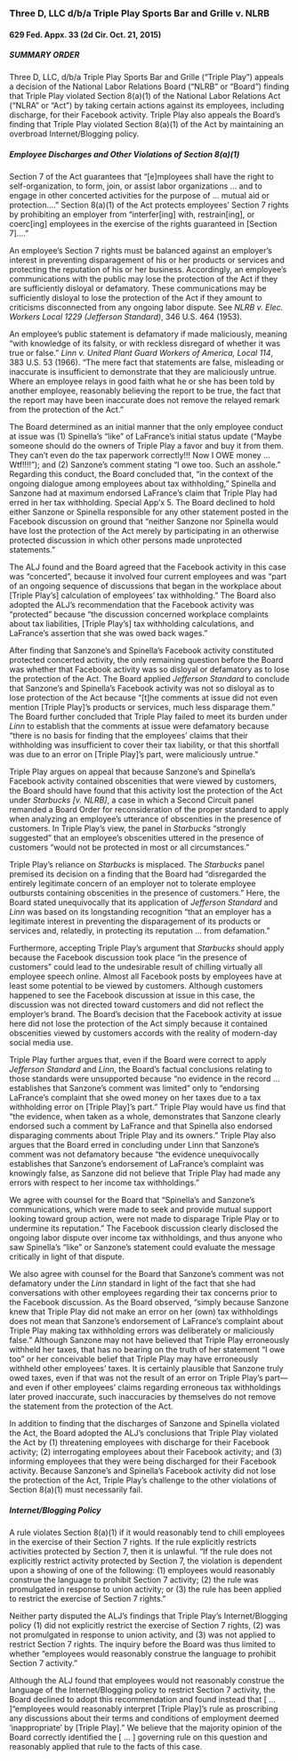 ### Three D, LLC d/b/a Triple Play Sports Bar and Grille v. NLRB

#### 629 Fed. Appx. 33 (2d Cir. Oct. 21, 2015)

##### SUMMARY ORDER

Three D, LLC, d/b/a Triple Play Sports Bar and Grille (“Triple Play”) appeals a decision of the National Labor Relations Board (“NLRB” or “Board”) finding that Triple Play violated Section 8(a)(1) of the National Labor Relations Act (“NLRA” or “Act”) by taking certain actions against its employees, including discharge, for their Facebook activity. Triple Play also appeals the Board’s finding that Triple Play violated Section 8(a)(1) of the Act by maintaining an overbroad Internet/Blogging policy.

##### Employee Discharges and Other Violations of Section 8(a)(1)

Section 7 of the Act guarantees that “[e]mployees shall have the right to self-organization, to form, join, or assist labor organizations ... and to engage in other concerted activities for the purpose of ... mutual aid or protection....” Section 8(a)(1) of the Act protects employees’ Section 7 rights by prohibiting an employer from “interfer[ing] with, restrain[ing], or coerc[ing] employees in the exercise of the rights guaranteed in [Section 7]....” 

An employee’s Section 7 rights must be balanced against an employer’s interest in preventing disparagement of his or her products or services and protecting the reputation of his or her business. Accordingly, an employee’s communications with the public may lose the protection of the Act if they are sufficiently disloyal or defamatory. These communications may be sufficiently disloyal to lose the protection of the Act if they amount to criticisms disconnected from any ongoing labor dispute. See _NLRB v. Elec. Workers Local 1229 (Jefferson Standard)_, 346 U.S. 464 (1953).

An employee’s public statement is defamatory if made maliciously, meaning “with knowledge of its falsity, or with reckless disregard of whether it was true or false.” _Linn v. United Plant Guard Workers of America, Local 114_, 383 U.S. 53 (1966). “The mere fact that statements are false, misleading or inaccurate is insufficient to demonstrate that they are maliciously untrue. Where an employee relays in good faith what he or she has been told by another employee, reasonably believing the report to be true, the fact that the report may have been inaccurate does not remove the relayed remark from the protection of the Act.” 

The Board determined as an initial manner that the only employee conduct at issue was (1) Spinella’s “like” of LaFrance’s initial status update (“Maybe someone should do the owners of Triple Play a favor and buy it from them. They can’t even do the tax paperwork correctly!!! Now I OWE money ... Wtf!!!!”); and (2) Sanzone’s comment stating “I owe too. Such an asshole.” Regarding this conduct, the Board concluded that, “in the context of the ongoing dialogue among employees about tax withholding,” Spinella and Sanzone had at maximum endorsed LaFrance’s claim that Triple Play had erred in her tax withholding. Special App’x 5. The Board declined to hold either Sanzone or Spinella responsible for any other statement posted in the Facebook discussion on ground that “neither Sanzone nor Spinella would have lost the protection of the Act merely by participating in an otherwise protected discussion in which other persons made unprotected statements.”

The ALJ found and the Board agreed that the Facebook activity in this case was “concerted”, because it involved four current employees and was “part of an ongoing sequence of discussions that began in the workplace about [Triple Play’s] calculation of employees’ tax withholding.” The Board also adopted the ALJ’s recommendation that the Facebook activity was “protected” because “the discussion concerned workplace complaints about tax liabilities, [Triple Play’s] tax withholding calculations, and LaFrance’s assertion that she was owed back wages.”

After finding that Sanzone’s and Spinella’s Facebook activity constituted protected concerted activity, the only remaining question before the Board was whether that Facebook activity was so disloyal or defamatory as to lose the protection of the Act. The Board applied _Jefferson Standard_ to conclude that Sanzone’s and Spinella’s Facebook activity was not so disloyal as to lose protection of the Act because “[t]he comments at issue did not even mention [Triple Play]’s products or services, much less disparage them.” The Board further concluded that Triple Play failed to meet its burden under _Linn_ to establish that the comments at issue were defamatory because “there is no basis for finding that the employees’ claims that their withholding was insufficient to cover their tax liability, or that this shortfall was due to an error on [Triple Play]’s part, were maliciously untrue.”

Triple Play argues on appeal that because Sanzone’s and Spinella’s Facebook activity contained obscenities that were viewed by customers, the Board should have found that this activity lost the protection of the Act under _Starbucks [v. NLRB]_, a case in which a Second Circuit panel remanded a Board Order for reconsideration of the proper standard to apply when analyzing an employee’s utterance of obscenities in the presence of customers. In Triple Play’s view, the panel in _Starbucks_ “strongly suggested” that an employee’s obscenities uttered in the presence of customers “would not be protected in most or all circumstances.”

Triple Play’s reliance on _Starbucks_ is misplaced. The _Starbucks_ panel premised its decision on a finding that the Board had “disregarded the entirely legitimate concern of an employer not to tolerate employee outbursts containing obscenities in the presence of customers.” Here, the Board stated unequivocally that its application of _Jefferson Standard_ and _Linn_ was based on its longstanding recognition “that an employer has a legitimate interest in preventing the disparagement of its products or services and, relatedly, in protecting its reputation ... from defamation.” 

Furthermore, accepting Triple Play’s argument that _Starbucks_ should apply because the Facebook discussion took place “in the presence of customers” could lead to the undesirable result of chilling virtually all employee speech online. Almost all Facebook posts by employees have at least some potential to be viewed by customers. Although customers happened to see the Facebook discussion at issue in this case, the discussion was not directed toward customers and did not reflect the employer’s brand. The Board’s decision that the Facebook activity at issue here did not lose the protection of the Act simply because it contained obscenities viewed by customers accords with the reality of modern-day social media use.

Triple Play further argues that, even if the Board were correct to apply _Jefferson Standard_ and _Linn_, the Board’s factual conclusions relating to those standards were unsupported because “no evidence in the record ... establishes that Sanzone’s comment was limited” only to “endorsing LaFrance’s complaint that she owed money on her taxes due to a tax withholding error on [Triple Play]’s part.” Triple Play would have us find that “the evidence, when taken as a whole, demonstrates that Sanzone clearly endorsed such a comment by LaFrance and that Spinella also endorsed disparaging comments about Triple Play and its owners.” Triple Play also argues that the Board erred in concluding under Linn that Sanzone’s comment was not defamatory because “the evidence unequivocally establishes that Sanzone’s endorsement of LaFrance’s complaint was knowingly false, as Sanzone did not believe that Triple Play had made any errors with respect to her income tax withholdings.” 

We agree with counsel for the Board that “Spinella’s and Sanzone’s communications, which were made to seek and provide mutual support looking toward group action, were not made to disparage Triple Play or to undermine its reputation.” The Facebook discussion clearly disclosed the ongoing labor dispute over income tax withholdings, and thus anyone who saw Spinella’s “like” or Sanzone’s statement could evaluate the message critically in light of that dispute.

We also agree with counsel for the Board that Sanzone’s comment was not defamatory under the _Linn_ standard in light of the fact that she had conversations with other employees regarding their tax concerns prior to the Facebook discussion. As the Board observed, “simply because Sanzone knew that Triple Play did not make an error on her (own) tax withholdings does not mean that Sanzone’s endorsement of LaFrance’s complaint about Triple Play making tax withholding errors was deliberately or maliciously false.” Although Sanzone may not have believed that Triple Play erroneously withheld her taxes, that has no bearing on the truth of her statement “I owe too” or her conceivable belief that Triple Play may have erroneously withheld other employees’ taxes. It is certainly plausible that Sanzone truly owed taxes, even if that was not the result of an error on Triple Play’s part—and even if other employees’ claims regarding erroneous tax withholdings later proved inaccurate, such inaccuracies by themselves do not remove the statement from the protection of the Act.

In addition to finding that the discharges of Sanzone and Spinella violated the Act, the Board adopted the ALJ’s conclusions that Triple Play violated the Act by (1) threatening employees with discharge for their Facebook activity; (2) interrogating employees about their Facebook activity; and (3) informing employees that they were being discharged for their Facebook activity. Because Sanzone’s and Spinella’s Facebook activity did not lose the protection of the Act, Triple Play’s challenge to the other violations of Section 8(a)(1) must necessarily fail.

##### Internet/Blogging Policy

A rule violates Section 8(a)(1) if it would reasonably tend to chill employees in the exercise of their Section 7 rights. If the rule explicitly restricts activities protected by Section 7, then it is unlawful. “If the rule does not explicitly restrict activity protected by Section 7, the violation is dependent upon a showing of one of the following: (1) employees would reasonably construe the language to prohibit Section 7 activity; (2) the rule was promulgated in response to union activity; or (3) the rule has been applied to restrict the exercise of Section 7 rights.”

Neither party disputed the ALJ’s findings that Triple Play’s Internet/Blogging policy (1) did not explicitly restrict the exercise of Section 7 rights, (2) was not promulgated in response to union activity, and (3) was not applied to restrict Section 7 rights. The inquiry before the Board was thus limited to whether “employees would reasonably construe the language to prohibit Section 7 activity.”

Although the ALJ found that employees would not reasonably construe the language of the Internet/Blogging policy to restrict Section 7 activity, the Board declined to adopt this recommendation and found instead that \[ ... \]“employees would reasonably interpret [Triple Play]’s rule as proscribing any discussions about their terms and conditions of employment deemed ‘inappropriate’ by [Triple Play].” We believe that the majority opinion of the Board correctly identified the \[ ... \] governing rule on this question and reasonably applied that rule to the facts of this case.